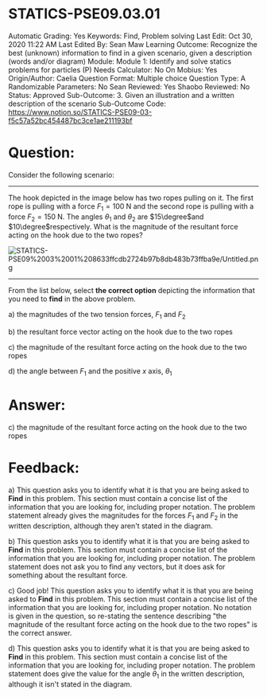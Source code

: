 # STATICS-PSE09.03.01

Automatic Grading: Yes
Keywords: Find, Problem solving
Last Edit: Oct 30, 2020 11:22 AM
Last Edited By: Sean Maw
Learning Outcome: Recognize the best (unknown) information to find in a given scenario, given a description (words and/or diagram)
Module: Module 1: Identify and solve statics problems for particles (P)
Needs Calculator: No
On Mobius: Yes
Origin/Author: Caelia
Question Format: Multiple choice
Question Type: A
Randomizable Parameters: No
Sean Reviewed: Yes
Shaobo Reviewed: No
Status: Approved
Sub-Outcome: 3. Given an illustration and a written description of the scenario
Sub-Outcome Code: https://www.notion.so/STATICS-PSE09-03-f5c57a52bc454487bc3ce1ae211193bf

# Question:

Consider the following scenario:

---

The hook depicted in the image below has two ropes pulling on it. The first rope is pulling with a force $F_1=100\;\mathrm{N}$ and the second rope is pulling with a force $F_2=150\;\mathrm{N}$.  The angles $\theta_1$ and $\theta_2$ are $15\degree$and $10\degree$respectively. What is the magnitude of the resultant force acting on the hook due to the two ropes?

![STATICS-PSE09%2003%2001%208633ffcdb2724b97b8db483b73ffba9e/Untitled.png](STATICS-PSE09%2003%2001%208633ffcdb2724b97b8db483b73ffba9e/Untitled.png)

---

From the list below, select **the correct option** depicting the information that you need to **find** in the above problem.  

a) the magnitudes of the two tension forces, $F_1$ and $F_2$

b) the resultant force vector acting on the hook due to the two ropes

c) the magnitude of the resultant force acting on the hook due to the two ropes

d) the angle between $F_1$ and the positive $x$ axis, $\theta_1$

# Answer:

c) the magnitude of the resultant force acting on the hook due to the two ropes

# Feedback:

a) This question asks you to identify what it is that you are being asked to **Find** in this problem. This section must contain a concise list of the information that you are looking for, including proper notation. The problem statement already gives the magnitudes for the forces $F_1$ and $F_2$ in the written description, although they aren't stated in the diagram.

b) This question asks you to identify what it is that you are being asked to **Find** in this problem. This section must contain a concise list of the information that you are looking for, including proper notation. The problem statement does not ask you to find any vectors, but it does ask for something about the resultant force. 

c) Good job! This question asks you to identify what it is that you are being asked to **Find** in this problem. This section must contain a concise list of the information that you are looking for, including proper notation. No notation is given in the question, so re-stating the sentence describing "the magnitude of the resultant force acting on the hook due to the two ropes" is the correct answer. 

d) This question asks you to identify what it is that you are being asked to **Find** in this problem. This section must contain a concise list of the information that you are looking for, including proper notation. The problem statement does give the value for the angle $\theta_1$ in the written description, although it isn't stated in the diagram.